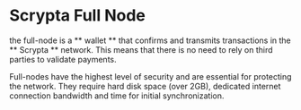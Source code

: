 # Scrypta Full Node

the full-node is a ** wallet ** that confirms and transmits transactions in the ** Scrypta ** network. This means that there is no need to rely on third parties to validate payments.

Full-nodes have the highest level of security and are essential for protecting the network. They require hard disk space (over 2GB), dedicated internet connection bandwidth and time for initial synchronization.


